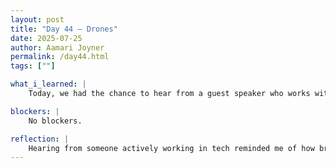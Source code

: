 ```yaml
---
layout: post
title: "Day 44 – Drones"
date: 2025-07-25
author: Aamari Joyner
permalink: /day44.html
tags: [""]

what_i_learned: |
    Today, we had the chance to hear from a guest speaker who works with drones and various machine learning tools, which was both fascinating and eye-opening. I learned more about how technology like AI and machine learning is being applied in real-world industries, from creative tools to advanced tech like drones. Afterward, we returned to our lab for a light project discussion, checking in our progress and next steps. We ended the day with a fun team bonding game focused on guessing R&B songs and artists. It was a nice balance of learning, collaboration, and connection.

blockers: |
    No blockers.

reflection: |
    Hearing from someone actively working in tech reminded me of how broad and powerful these tools really are. It gave me ideas about how we could continue evolving our media hub with innovative thinking. The R&B  game was such a fun way to unwind and brought our group even closer together. We laughed, competed, and shared good energy. It's moments like these that make the hard work worth it. I'm grateful for days that feed both my curosity and my community.
---
```

